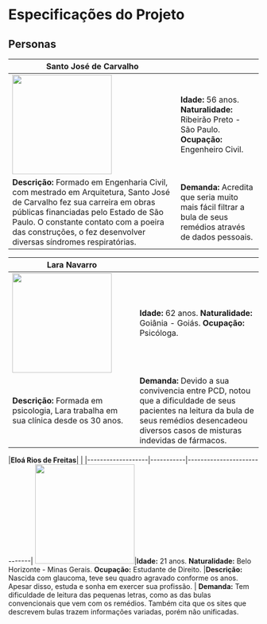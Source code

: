 # Especificações do Projeto

## Personas

|**Santo José de Carvalho**|           |
|-------------------|-----------|
<img src="../img/Persona_2.jpg" width="200" height="200"/>|**Idade:** 56 anos. **Naturalidade:** Ribeirão Preto - São Paulo. **Ocupação:** Engenheiro Civil.       
|**Descrição:** Formado em Engenharia Civil, com mestrado em Arquitetura, Santo José de Carvalho fez sua carreira em obras públicas financiadas pelo Estado de São Paulo. O constante contato com a poeira das construções, o fez desenvolver diversas síndromes respiratórias. | **Demanda:** Acredita que seria muito mais fácil filtrar a bula de seus remédios através de dados pessoais. 


|**Lara Navarro**|           |
|-------------------|-----------|
<img src="../img/Persona_1.jpg" width="200" height="200"/>|**Idade:** 62 anos. **Naturalidade:** Goiânia - Goiás. **Ocupação:** Psicóloga. 
|**Descrição:** Formada em psicologia, Lara trabalha em sua clínica desde os 30 anos.  | **Demanda:** Devido a sua convivencia entre PCD, notou que a dificuldade de seus pacientes na leitura da bula de seus remédios desencadeou diversos casos de misturas indevidas de fármacos.


|**Eloá Rios de Freitas**|           |
|-------------------|-----------|-----------------------------|
<img src="../img/Persona_3.jpg" width="200" height="200"/>|**Idade:** 21 anos. **Naturalidade:** Belo Horizonte - Minas Gerais. **Ocupação:** Estudante de Direito.
|**Descrição:** Nascida com glaucoma, teve seu quadro agravado conforme os anos. Apesar disso, estuda e sonha em exercer sua profissão.  | **Demanda:** Tem dificuldade de leitura das pequenas letras, como as das bulas convencionais que vem com os remédios. Também cita que os sites que descrevem bulas trazem informações variadas, porém não unificadas.
